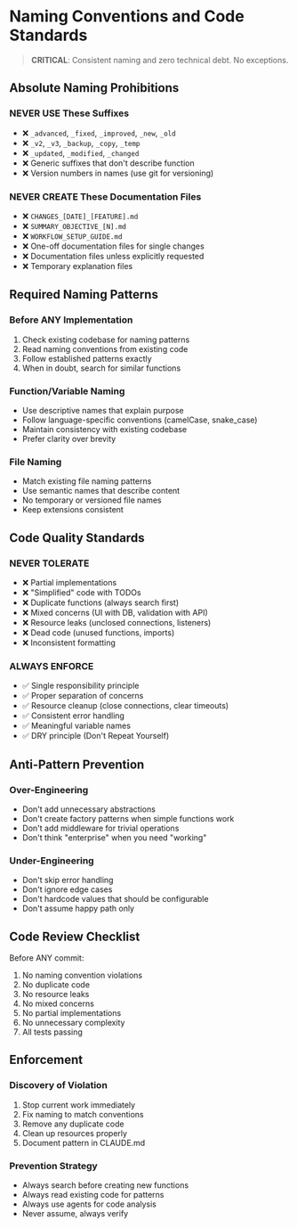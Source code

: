 # Naming Conventions and Code Standards

> **CRITICAL**: Consistent naming and zero technical debt. No exceptions.

## Absolute Naming Prohibitions

### NEVER USE These Suffixes

- ❌ `_advanced`, `_fixed`, `_improved`, `_new`, `_old`
- ❌ `_v2`, `_v3`, `_backup`, `_copy`, `_temp`
- ❌ `_updated`, `_modified`, `_changed`
- ❌ Generic suffixes that don't describe function
- ❌ Version numbers in names (use git for versioning)

### NEVER CREATE These Documentation Files

- ❌ `CHANGES_[DATE]_[FEATURE].md`
- ❌ `SUMMARY_OBJECTIVE_[N].md`
- ❌ `WORKFLOW_SETUP_GUIDE.md`
- ❌ One-off documentation files for single changes
- ❌ Documentation files unless explicitly requested
- ❌ Temporary explanation files

## Required Naming Patterns

### Before ANY Implementation

1. Check existing codebase for naming patterns
2. Read naming conventions from existing code
3. Follow established patterns exactly
4. When in doubt, search for similar functions

### Function/Variable Naming

- Use descriptive names that explain purpose
- Follow language-specific conventions (camelCase, snake_case)
- Maintain consistency with existing codebase
- Prefer clarity over brevity

### File Naming

- Match existing file naming patterns
- Use semantic names that describe content
- No temporary or versioned file names
- Keep extensions consistent

## Code Quality Standards

### NEVER TOLERATE

- ❌ Partial implementations
- ❌ "Simplified" code with TODOs
- ❌ Duplicate functions (always search first)
- ❌ Mixed concerns (UI with DB, validation with API)
- ❌ Resource leaks (unclosed connections, listeners)
- ❌ Dead code (unused functions, imports)
- ❌ Inconsistent formatting

### ALWAYS ENFORCE

- ✅ Single responsibility principle
- ✅ Proper separation of concerns
- ✅ Resource cleanup (close connections, clear timeouts)
- ✅ Consistent error handling
- ✅ Meaningful variable names
- ✅ DRY principle (Don't Repeat Yourself)

## Anti-Pattern Prevention

### Over-Engineering

- Don't add unnecessary abstractions
- Don't create factory patterns when simple functions work
- Don't add middleware for trivial operations
- Don't think "enterprise" when you need "working"

### Under-Engineering

- Don't skip error handling
- Don't ignore edge cases
- Don't hardcode values that should be configurable
- Don't assume happy path only

## Code Review Checklist

Before ANY commit:

1. No naming convention violations
2. No duplicate code
3. No resource leaks
4. No mixed concerns
5. No partial implementations
6. No unnecessary complexity
7. All tests passing

## Enforcement

### Discovery of Violation

1. Stop current work immediately
2. Fix naming to match conventions
3. Remove any duplicate code
4. Clean up resources properly
5. Document pattern in CLAUDE.md

### Prevention Strategy

- Always search before creating new functions
- Always read existing code for patterns
- Always use agents for code analysis
- Never assume, always verify
